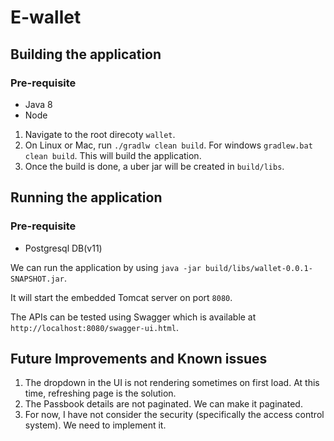 # E-wallet

## Building the application

### Pre-requisite
* Java 8
* Node 

1. Navigate to the root direcoty `wallet`.
2. On Linux or Mac, run `./gradlw clean build`. For windows `gradlew.bat clean build`. This will build the application.
3. Once the build is done, a uber jar will be created in `build/libs`.

## Running the application
### Pre-requisite
* Postgresql DB(v11)

We can run the application by using `java -jar build/libs/wallet-0.0.1-SNAPSHOT.jar`.

It will start the embedded Tomcat server on port `8080`.

The APIs can be tested using Swagger which is available at `http://localhost:8080/swagger-ui.html`.

## Future Improvements and Known issues

1. The dropdown in the UI is not rendering sometimes on first load. At this time, refreshing page is the solution.
2. The Passbook details are not paginated. We can make it paginated.
3. For now, I have not consider the security (specifically the access control system). We need to implement it.
